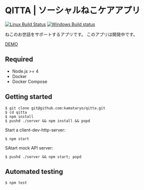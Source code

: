 # QITTA | ソーシャルねこケアアプリ

[![Linux Build Status](https://travis-ci.org/kamataryo/qitta.svg?branch=master)](https://travis-ci.org/kamataryo/qitta)
[![Windows Build status](https://ci.appveyor.com/api/projects/status/hndrdtmd5jim0d7o?svg=true)](https://ci.appveyor.com/project/kamataryo/qitta)

ねこのお世話をサポートするアプリです。
このアプリは開発中です。

[DEMO](http://qitta.biwako.io)

## Required

- Node.js >= 4
- Docker
- Docker Compose

## Getting started

```shell
$ git clone git@github.com:kamataryo/qitta.git
$ cd qitta
$ npm install
$ pushd ./server && npm install && popd
```

Start a client-dev-http-server:

```shell
$ npm start
```

SAtart mock API server:

```shell
$ pushd ./server && npm start; popd
```

## Automated testing

```shell
$ npm test
```
